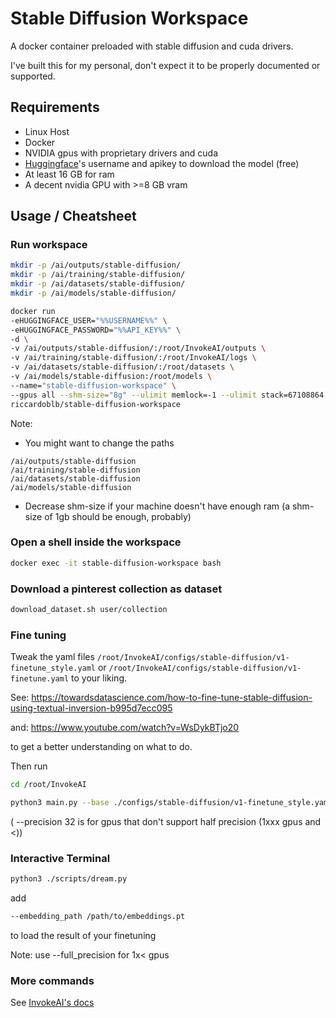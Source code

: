 # Stable Diffusion Workspace

A docker container preloaded with stable diffusion and cuda drivers.

I've built this for my personal, don't expect it to be properly documented or supported.

## Requirements
- Linux Host
- Docker
- NVIDIA gpus with proprietary drivers and cuda
- [Huggingface](https://huggingface.co/)'s username and apikey to download the model  (free)
- At least 16 GB for ram
- A decent nvidia GPU with >=8 GB vram 

## Usage / Cheatsheet

### Run workspace

```bash
mkdir -p /ai/outputs/stable-diffusion/
mkdir -p /ai/training/stable-diffusion/
mkdir -p /ai/datasets/stable-diffusion/
mkdir -p /ai/models/stable-diffusion/

docker run  
-eHUGGINGFACE_USER="%%USERNAME%%" \
-eHUGGINGFACE_PASSWORD="%%API_KEY%%" \
-d \
-v /ai/outputs/stable-diffusion/:/root/InvokeAI/outputs \
-v /ai/training/stable-diffusion/:/root/InvokeAI/logs \
-v /ai/datasets/stable-diffusion/:/root/datasets \
-v /ai/models/stable-diffusion:/root/models \
--name="stable-diffusion-workspace" \
--gpus all --shm-size="8g" --ulimit memlock=-1 --ulimit stack=67108864 \
riccardoblb/stable-diffusion-workspace
```

Note: 
- You might want to change the paths  
```
/ai/outputs/stable-diffusion
/ai/training/stable-diffusion
/ai/datasets/stable-diffusion
/ai/models/stable-diffusion
```
- Decrease shm-size if your machine doesn't have enough ram (a shm-size of 1gb should be enough, probably)


### Open a shell inside the workspace
```bash
docker exec -it stable-diffusion-workspace bash
```

### Download a pinterest collection as dataset
```bash
download_dataset.sh user/collection
```


### Fine tuning
Tweak the yaml files `/root/InvokeAI/configs/stable-diffusion/v1-finetune_style.yaml` or  `/root/InvokeAI/configs/stable-diffusion/v1-finetune.yaml` to your liking.

See: https://towardsdatascience.com/how-to-fine-tune-stable-diffusion-using-textual-inversion-b995d7ecc095

and: https://www.youtube.com/watch?v=WsDykBTjo20

to get a better understanding on what to do.

Then run

```bash
cd /root/InvokeAI

python3 main.py --base ./configs/stable-diffusion/v1-finetune_style.yaml -t --actual_resume ~/InvokeAI/models/ldm/stable-diffusion-v1/model.ckpt  -n SOMETHING --data_root ~/datasets/YOUR_DATASET --precision 32 --gpus 0,
```
( --precision 32 is for gpus that don't support half precision (1xxx gpus and <))


### Interactive Terminal
```bash
python3 ./scripts/dream.py 

```
add
```bash
--embedding_path /path/to/embeddings.pt
```
to load the result of your finetuning

Note: use --full_precision for 1x< gpus

### More commands

See [InvokeAI's docs](https://github.com/invoke-ai/InvokeAI)
